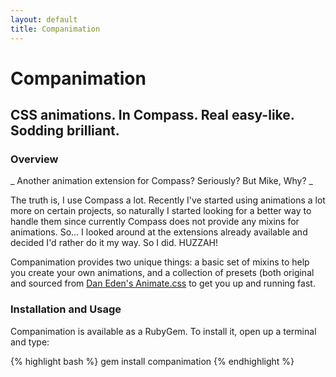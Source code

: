 ```yaml
---
layout: default
title: Companimation
---
```


# Companimation

## CSS animations. In Compass. Real easy-like. Sodding brilliant.

### Overview

_ Another animation extension for Compass? Seriously? But Mike, Why? _

The truth is, I use Compass a lot. Recently I've started using animations a lot more on certain projects, so naturally I started looking for a better way to handle them since currently Compass does not provide any mixins for animations. So... I looked around at the extensions already available and decided I'd rather do it my way. So I did. HUZZAH!

Companimation provides two unique things: a basic set of mixins to help you create your own animations, and a collection of presets (both original and sourced from [Dan Eden's Animate.css](http://daneden.me/animate/) to get you up and running fast.

### Installation and Usage

Companimation is available as a RubyGem. To install it, open up a terminal and type:

{% highlight bash %}
gem install companimation
{% endhighlight %}